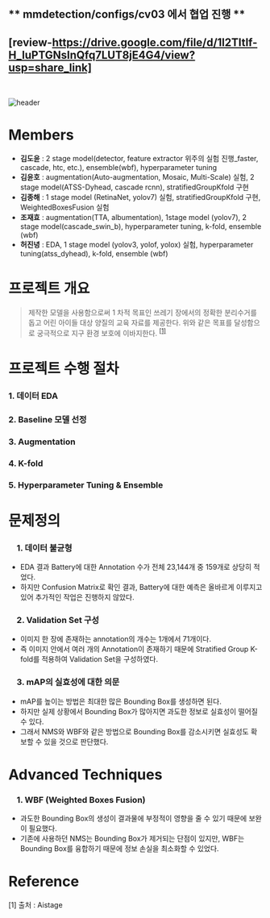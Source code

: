 ## ** mmdetection/configs/cv03 에서 협업 진행 **
## [review-https://drive.google.com/file/d/1l2TItIf-H_luPTGNsInQfq7LUT8jE4G4/view?usp=share_link]

&nbsp;

![header](https://capsule-render.vercel.app/api?type=rect&color=gradient&text=재활용%20품목%20분류를%20위한%20Object%20Detection&fontSize=30)

# Members
- **김도윤**  : 2 stage model(detector, feature extractor 위주의 실험 진행_faster, cascade, htc, etc.), ensemble(wbf), hyperparameter tuning
- **김윤호**  : augmentation(Auto-augmentation, Mosaic, Multi-Scale) 실험, 2 stage model(ATSS-Dyhead, cascade rcnn), stratifiedGroupKfold 구현
- **김종해**  : 1 stage model (RetinaNet, yolov7) 실험, stratifiedGroupKfold 구현, WeightedBoxesFusion 실험
- **조재효**  : augmentation(TTA, albumentation), 1stage model (yolov7), 2 stage model(cascade_swin_b), hyperparameter tuning, k-fold, ensemble (wbf)
- **허진녕**  : EDA, 1 stage model (yolov3, yolof, yolox) 실험, hyperparameter tuning(atss_dyhead), k-fold, ensemble (wbf)


# 프로젝트 개요
> 제작한 모델을 사용함으로써 1 차적 목표인 쓰레기 장에서의 정확한 분리수거를 돕고 어린 아이들 대상 양질의 교육 자료를 제공한다. 
위와 같은 목표를 달성함으로 궁극적으로 지구 환경 보호에  이바지한다. <sup>[[1]](#footnote_1)</sup>

# 프로젝트 수행 절차
<h3> 1. 데이터 EDA
<h3> 2. Baseline 모델 선정
<h3> 3. Augmentation
<h3> 4. K-fold
<h3> 5. Hyperparameter Tuning & Ensemble


# 문제정의
<h3> 1. 데이터 불균형  </h3>
  
- EDA 결과 Battery에 대한 Annotation 수가 전체 23,144개 중 159개로 상당히 적었다.
- 하지만 Confusion Matrix로 확인 결과, Battery에 대한 예측은 올바르게 이루지고 있어 추가적인 작업은 진행하지 않았다.

<h3> 2. Validation Set 구성  </h3>

- 이미지 한 장에 존재하는 annotation의 개수는 1개에서 71개이다.
- 즉 이미지 안에서 여러 개의 Annotation이 존재하기 때문에 Stratified Group K-fold를 적용하여 Validation Set을 구성하였다.

<h3> 3. mAP의 실효성에 대한 의문 </h3>

- mAP를 높이는 방법은 최대한 많은 Bounding Box를 생성하면 된다.
- 하지만 실제 상황에서 Bounding Box가 많아지면 과도한 정보로 실효성이 떨어질 수 있다.
- 그래서 NMS와 WBF와 같은 방법으로 Bounding Box를 감소시키면 실효성도 확보할 수 있을 것으로 판단했다.


# Advanced Techniques
<h3> 1. WBF (Weighted Boxes Fusion)   </h3>  

- 과도한 Bounding Box의 생성이 결과물에 부정적이 영향을 줄 수 있기 때문에 보완이 필요했다.
- 기존에 사용하던 NMS는 Bounding Box가 제거되는 단점이 있지만, WBF는 Bounding Box를 융합하기 때문에 정보 손실을 최소화할 수 있었다.



# Reference
<a name="footnote_1">[1]</a> 출처 : Aistage 
